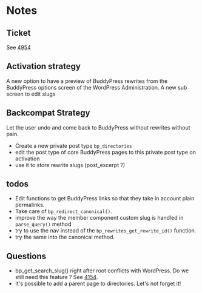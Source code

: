 # Notes

## Ticket

See [4954](https://buddypress.trac.wordpress.org/ticket/4954)

## Activation strategy

A new option to have a preview of BuddyPress rewrites from the BuddyPress options screen of the WordPress Administration.
A new sub screen to edit slugs

## Backcompat Strategy

Let the user undo and come back to BuddyPress without rewrites without pain.
- Create a new private post type `bp_directories`
- edit the post type of core BuddyPress pages to this private post type on activation
- use it to store rewrite slugs (post_excerpt ?)

## todos

- Edit functions to get BuddyPress links so that they take in account plain permalinks.
- Take care of `bp_redirect_canonical()`.
- improve the way the member component custom slug is handled in `parse_query()` method
 - try to use the nav instead of the `bp_rewrites_get_rewrite_id()` function.
 - try the same into the canonical method.

## Questions

- bp_get_search_slug() right after root conflicts with WordPress. Do we still need this feature ? See [4154](https://buddypress.trac.wordpress.org/ticket/4154).
- It's possible to add a parent page to directories. Let's not forget it!
